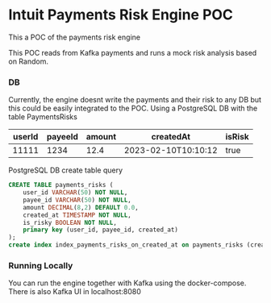 # Intuit Payments Risk Engine POC
This a POC of the payments risk engine

This POC reads from Kafka payments and runs a mock risk analysis based on Random.

### DB
Currently, the engine doesnt write the payments and their risk to any DB but this could be easily integrated to the POC.
Using a PostgreSQL DB with the table PaymentsRisks

| userId | payeeId | amount | createdAt | isRisk | 
| ----------- | ----------- | ----- | ----- | ----- |
| 11111 | 1234 | 12.4 | 2023-02-10T10:10:12 | true |

PostgreSQL DB create table query
```sql
CREATE TABLE payments_risks (
	user_id VARCHAR(50) NOT NULL,
	payee_id VARCHAR(50) NOT NULL,
	amount DECIMAL(8,2) DEFAULT 0.0,
	created_at TIMESTAMP NOT NULL,
    is_risky BOOLEAN NOT NULL,
    primary key (user_id, payee_id, created_at)
);
create index index_payments_risks_on_created_at on payments_risks (created_at);
```

### Running Locally
You can run the engine together with Kafka using the docker-compose.
There is also Kafka UI in localhost:8080
